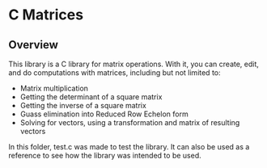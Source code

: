 # C Matrices
## Overview
This library is a C library for matrix operations.
With it, you can create, edit, and do computations with matrices, including but not limited to:
- Matrix multiplication
- Getting the determinant of a square matrix
- Getting the inverse of a square matrix
- Guass elimination into Reduced Row Echelon form
- Solving for vectors, using a transformation and matrix of resulting vectors

In this folder, test.c was made to test the library.
It can also be used as a reference to see how the library was intended to be used.
